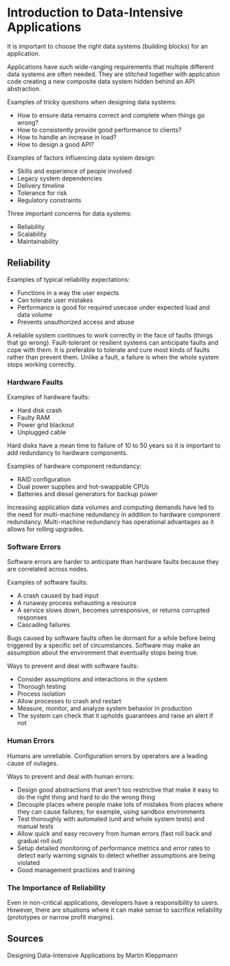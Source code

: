 # Introduction to Data-Intensive Applications

It is important to choose the right data systems (building blocks) for an application.

Applications have such wide-ranging requirements that multiple different data systems are often needed. They are stitched together with application code creating a new composite data system hidden behind an API abstraction.

Examples of tricky questions when designing data systems:
- How to ensure data remains correct and complete when things go wrong?
- How to consistently provide good performance to clients?
- How to handle an increase in load?
- How to design a good API?

Examples of factors influencing data system design:
- Skills and experience of people involved
- Legacy system dependencies
- Delivery timeline
- Tolerance for risk
- Regulatory constraints

Three important concerns for data systems:
- Reliability
- Scalability
- Maintainability

## Reliability

Examples of typical reliability expectations:
- Functions in a way the user expects
- Can tolerate user mistakes
- Performance is good for required usecase under expected load and data volume
- Prevents unauthorized access and abuse

A reliable system continues to work correctly in the face of faults (things that go wrong). Fault-tolerant or resilient systems can anticipate faults and cope with them.
It is preferable to tolerate and cure most kinds of faults rather than prevent them. Unlike a fault, a failure is when the whole system stops working correctly.

### Hardware Faults

Examples of hardware faults:
- Hard disk crash
- Faulty RAM
- Power grid blackout
- Unplugged cable

Hard disks have a mean time to failure of 10 to 50 years so it is important to add redundancy to hardware components. 

Examples of hardware component redundancy:
- RAID configuration
- Dual power supplies and hot-swappable CPUs
- Batteries and diesel generators for backup power

Increasing application data volumes and computing demands have led to the need for multi-machine redundancy in addition to hardware component redundancy. Multi-machine redundancy has operational advantages as it allows for rolling upgrades.

### Software Errors

Software errors are harder to anticipate than hardware faults because they are correlated across nodes.

Examples of software faults:
- A crash caused by bad input
- A runaway process exhausting a resource
- A service slows down, becomes unresponsive, or returns corrupted responses
- Cascading failures

Bugs caused by software faults often lie dormant for a while before being triggered by a specific set of circumstances. Software may make an assumption about the environment that eventually stops being true.

Ways to prevent and deal with software faults:
- Consider assumptions and interactions in the system
- Thorough testing
- Process isolation
- Allow processes to crash and restart
- Measure, monitor, and analyze system behavior in production
- The system can check that it upholds guarantees and raise an alert if not

### Human Errors

Humans are unreliable. Configuration errors by operators are a leading cause of outages.

Ways to prevent and deal with human errors:
- Design good abstractions that aren't too restrictive that make it easy to do the right thing and hard to do the wrong thing
- Decouple places where people make lots of mistakes from places where they can cause failures; for example, using sandbox environments
- Test thoroughly with automated (unit and whole system tests) and manual tests
- Allow quick and easy recovery from human errors (fast roll back and gradual roll out)
- Setup detailed monitoring of performance metrics and error rates to detect early warning signals to detect whether assumptions are being violated
- Good management practices and training

### The Importance of Reliability

Even in non-critical applications, developers have a responsibility to users. However, there are situations where it can make sense to sacrifice reliability (prototypes or narrow profit margins).

## Sources
Designing Data-Intensive Applications by Martin Kleppmann
